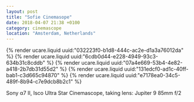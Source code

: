 ```yaml
---
layout: post
title: "Sofie Cinemasope"
date: 2018-04-07 21:38 +0100
category: cinemascope
location: "Amsterdam, Netherlands"
---
```


{% render ucare.liquid uuid:"032223f0-b1d8-444c-ac2e-d1a3a76012da" %}
{% render ucare.liquid uuid:"6cdb0d44-e228-4949-93c3-634b31c8cddb" %}
{% render ucare.liquid uuid:"07a4e669-53b4-4e82-a418-2b7db31d55d2" %}
{% render ucare.liquid uuid:"131edcf0-ad1c-40ff-bab1-c3d665c94870" %}
{% render ucare.liquid uuid:"e7178ea0-34c5-489f-8b94-c7e9dcb8b2c1" %}

Sony α7 II, Isco Ultra Star Cinemascope, taking lens: Jupiter 9 85mm f/2